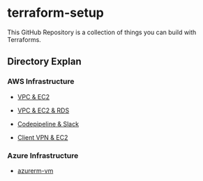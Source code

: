 # terraform-setup

This GitHub Repository is a collection of things you can build with Terraforms.

## Directory Explan

### AWS Infrastructure

- [VPC & EC2](https://github.com/jeayoon/terraform-setup/tree/master/vpc-ec2)

- [VPC & EC2 & RDS](https://github.com/jeayoon/terraform-setup/tree/master/vpc-ec2-rds)

- [Codepipeline & Slack](https://github.com/jeayoon/terraform-setup/tree/master/codepipeline-slack-notifications)

- [Client VPN & EC2](https://github.com/jeayoon/terraform-setup/tree/master/clientvpn-ec2)

### Azure Infrastructure

- [azurerm-vm]()